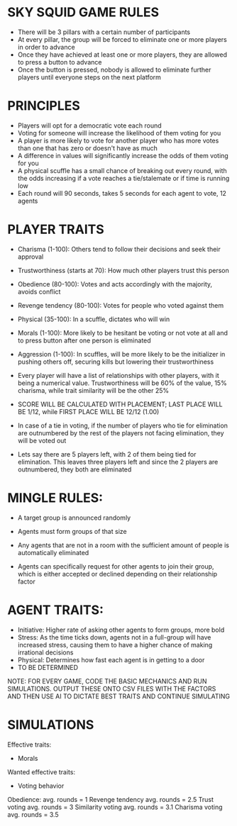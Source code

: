 # SKY SQUID GAME RULES

- There will be 3 pillars with a certain number of participants
- At every pillar, the group will be forced to eliminate one or more players in order to advance
- Once they have achieved at least one or more players, they are allowed to press a button to advance
- Once the button is pressed, nobody is allowed to eliminate further players until everyone steps on the next platform

# PRINCIPLES

- Players will opt for a democratic vote each round
- Voting for someone will increase the likelihood of them voting for you
- A player is more likely to vote for another player who has more votes than one that has zero or doesn't have as much
- A difference in values will significantly increase the odds of them voting for you
- A physical scuffle has a small chance of breaking out every round, with the odds increasing if a vote reaches a tie/stalemate or if time is running low
- Each round will 90 seconds, takes 5 seconds for each agent to vote, 12 agents


# PLAYER TRAITS

- Charisma (1-100): Others tend to follow their decisions and seek their approval
- Trustworthiness (starts at 70): How much other players trust this person
- Obedience (80-100): Votes and acts accordingly with the majority, avoids conflict
- Revenge tendency (80-100): Votes for people who voted against them
- Physical (35-100): In a scuffle, dictates who will win
- Morals (1-100): More likely to be hesitant be voting or not vote at all and to press button after one person is eliminated
- Aggression (1-100): In scuffles, will be more likely to be the initializer in pushing others off, securing kills but lowering their trustworthiness

- Every player will have a list of relationships with other players, with it being a numerical value. Trustworthiness will be 60% of the value, 15% charisma, while trait similarity will be the other 25%

- SCORE WILL BE CALCULATED WITH PLACEMENT; LAST PLACE WILL BE 1/12, while FIRST PLACE WILL BE 12/12 (1.00)

- In case of a tie in voting, if the number of players who tie for elimination are outnumbered by the rest of the players not facing elimination, they will be voted out
- Lets say there are 5 players left, with 2 of them being tied for elimination. This leaves three players left and since the 2 players are outnumbered, they both are eliminated

# MINGLE RULES:

- A target group is announced randomly
- Agents must form groups of that size
- Any agents that are not in a room with the sufficient amount of people is automatically eliminated

- Agents can specifically request for other agents to join their group, which is either accepted or declined depending on their relationship factor


# AGENT TRAITS:

- Initiative: Higher rate of asking other agents to form groups, more bold
- Stress: As the time ticks down, agents not in a full-group will have increased stress, causing them to have a higher chance of making irrational decisions
- Physical: Determines how fast each agent is in getting to a door
- TO BE DETERMINED



NOTE: FOR EVERY GAME, CODE THE BASIC MECHANICS AND RUN SIMULATIONS. OUTPUT THESE ONTO CSV FILES WITH THE FACTORS AND THEN USE AI TO DICTATE BEST TRAITS AND CONTINUE SIMULATING




# SIMULATIONS

Effective traits:
- Morals

Wanted effective traits:
- Voting behavior




Obedience: avg. rounds = 1
Revenge tendency avg. rounds = 2.5
Trust voting avg. rounds = 3
Similarity voting avg. rounds = 3.1
Charisma voting avg. rounds = 3.5